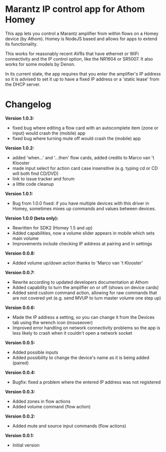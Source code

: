 # Marantz IP control app for Athom Homey

This app lets you control a Marantz amplifier from within flows on a Homey device (by Athom). Homey is NodeJS based and allows for apps to extend its functionality.

This works for reasonably recent AVRs that have ethernet or WiFi connectivity and the IP control option, like the NR1604 or SR5007. It also works for some models by Denon.

In its current state, the app requires that you enter the amplifier's IP address so it is advised to set it up to have a fixed IP address or a 'static lease' from the DHCP server.

# Changelog

**Version 1.0.3:**
- fixed bug where editing a flow card with an autocomplete item (zone or input) would crash the (mobile) app
- fixed bug where turning mute off would crash the (mobile) app

**Version 1.0.2:**
- added 'when...' and '...then' flow cards, added credits to Marco van 't Klooster
- made input select for action card case insensitive (e.g. typing cd or CD will both find CD/DVD)
- link to issue tracker and forum
- a little code cleanup

**Version 1.0.1:**
- Bug from 1.0.0 fixed: if you have multiple devices with this driver in Homey, sometimes mixes up commands and values between devices.

**Version 1.0.0 (beta only):**
- Rewritten for SDK2 (Homey 1.5 and up)
- Added capabilities, now a volume slider appears in mobile which sets main volume
- Improvements include checking IP address at pairing and in settings

**Version 0.0.8:**
- Added volume up/down action thanks to 'Marco van 't Klooster'

**Version 0.0.7:**
- Rewrite according to updated developers documentation at Athom
- Added capability to turn the amplifier on or off (shows on device cards)
- Added send custom command action, allowing for raw commands that are not covered yet (e.g. send MVUP to turn master volume one step up)

**Version 0.0.6:**
- Made the IP address a setting, so you can change it from the Devices tab using the wrench icon (mouseover)
- Improved error handling on network connectivity problems so the app is less likely to crash when it couldn't open a network socket

**Version 0.0.5:**
- Added possible inputs
- Added possibility to change the device's name as it is being added (paired)

**Version 0.0.4:**
- Bugfix: fixed a problem where the entered IP address was not registered

**Version 0.0.3:**
- Added zones in flow actions
- Added volume command (flow action)

**Version 0.0.2:**
- Added mute and source input commands (flow actions)

**Version 0.0.1:**
- Initial version
